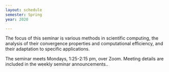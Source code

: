 ```yaml
---
layout: schedule
semester: Spring
year: 2020

---
```


The focus of this seminar is various methods in scientific computing,
the analysis of their convergence properties and computational efficiency,
and their adaptation to specific applications.

The seminar meets Mondays, 1:25-2:15 pm, over Zoom. Meeting details are included in the weekly seminar announcements..

